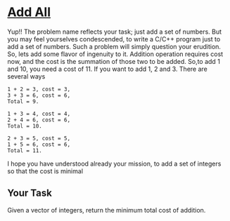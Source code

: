 # [Add All](https://www.codewars.com/kata/add-all "https://www.codewars.com/kata/5b7d7ce57a0c9d86c700014b")

Yup!! The problem name reflects your task; just add a set of numbers. But you may feel yourselves condescended, to write a C/C++ program just to add a set of numbers. Such a problem will simply question your erudition. So, lets add some flavor of ingenuity to it. Addition operation requires cost now, and the cost is the summation of those two to be added. So,to add 1 and 10, you need a cost of 11. If you want to add 1, 2 and 3. There are several ways

```
1 + 2 = 3, cost = 3,
3 + 3 = 6, cost = 6,
Total = 9.
```
```
1 + 3 = 4, cost = 4,
2 + 4 = 6, cost = 6,
Total = 10.
```
```
2 + 3 = 5, cost = 5,
1 + 5 = 6, cost = 6,
Total = 11.
```
I hope you have understood already your mission, to add a set of integers so that the cost is minimal

## Your Task

Given a vector of integers, return the minimum total cost of addition.
